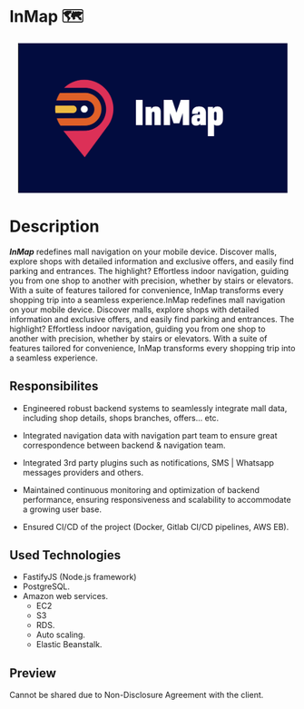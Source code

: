 # InMap 🗺️

<p align="center">
<img src="assets/inmap-logo.png" alt="Project Screenshot" width="475">
</p>

# Description
**_InMap_** redefines mall navigation on your mobile device. Discover malls, explore shops with detailed information and exclusive offers, and easily find parking and entrances. The highlight? Effortless indoor navigation, guiding you from one shop to another with precision, whether by stairs or elevators. With a suite of features tailored for convenience, InMap transforms every shopping trip into a seamless experience.InMap redefines mall navigation on your mobile device. Discover malls, explore shops with detailed information and exclusive offers, and easily find parking and entrances. The highlight? Effortless indoor navigation, guiding you from one shop to another with precision, whether by stairs or elevators. With a suite of features tailored for convenience, InMap transforms every shopping trip into a seamless experience.




## Responsibilites

- Engineered robust backend systems to seamlessly integrate mall data, including shop details, shops branches, offers... etc.

- Integrated navigation data with navigation part team to ensure great correspondence between backend & navigation team.
  
- Integrated 3rd party plugins such as notifications, SMS | Whatsapp messages providers and others.
  
- Maintained continuous monitoring and optimization of backend performance, ensuring responsiveness and
scalability to accommodate a growing user base.

- Ensured CI/CD of the project (Docker, Gitlab CI/CD pipelines, AWS EB).

## Used Technologies

- FastifyJS (Node.js framework)
- PostgreSQL.
- Amazon web services.
    - EC2
    - S3
    - RDS.
    - Auto scaling.
    - Elastic Beanstalk.

## Preview
Cannot be shared due to Non-Disclosure Agreement with the client.
